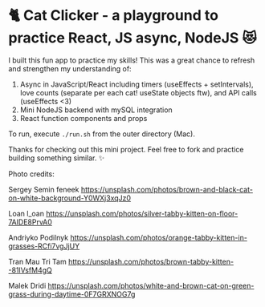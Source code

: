 # 🐈 Cat Clicker - a playground to practice React, JS async, NodeJS 😻

I built this fun app to practice my skills! This was a great chance to refresh and strengthen my understanding of:

1. Async in JavaScript/React including timers (useEffects + setIntervals), love counts (separate per each cat! useState objects ftw), and API calls (useEffects <3)
2. Mini NodeJS backend with mySQL integration
3. React function components and props

To run, execute `./run.sh` from the outer directory (Mac).

Thanks for checking out this mini project. Feel free to fork and practice building something similar. ✨

Photo credits:

Sergey Semin feneek https://unsplash.com/photos/brown-and-black-cat-on-white-background-Y0WXj3xqJz0

Loan l_oan https://unsplash.com/photos/silver-tabby-kitten-on-floor-7AIDE8PrvA0

Andriyko Podilnyk https://unsplash.com/photos/orange-tabby-kitten-in-grasses-RCfi7vgJjUY

Tran Mau Tri Tam https://unsplash.com/photos/brown-tabby-kitten--81lVsfM4gQ

Malek Dridi https://unsplash.com/photos/white-and-brown-cat-on-green-grass-during-daytime-0F7GRXNOG7g
